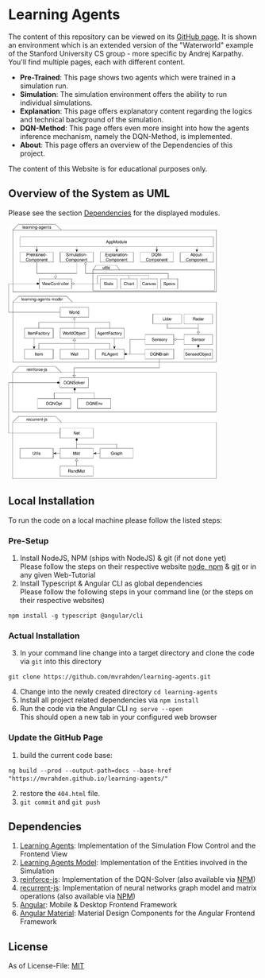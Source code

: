 # Learning Agents

The content of this repository can be viewed on its [GitHub page](https://mvrahden.github.io/learning-agents).
It is shown an environment which is an extended version of the "Waterworld" example of the Stanford University CS group - more specific by Andrej Karpathy.
You'll find multiple pages, each with different content.

- **Pre-Trained**: This page shows two agents which were trained in a simulation run.
- **Simulation**: The simulation environment offers the ability to run individual simulations.
- **Explanation**: This page offers explanatory content regarding the logics and technical background of the simulation.
- **DQN-Method**: This page offers even more insight into how the agents inference mechanism, namely the DQN-Method, is implemented.
- **About**: This page offers an overview of the Dependencies of this project.

The content of this Website is for educational purposes only.

## Overview of the System as UML

Please see the section [Dependencies](#dependencies) for the displayed modules. 

<img src="src/assets/project-uml.svg" alt="UML Diagram" width="420"/>

## Local Installation

To run the code on a local machine please follow the listed steps:

### Pre-Setup

1. Install NodeJS, NPM (ships with NodeJS) & git (if not done yet)  
  Please follow the steps on their respective website [node, npm](https://www.nodejs.org) & [git](https://git-scm.com/) or in any given Web-Tutorial
2. Install Typescript & Angular CLI as global dependencies  
  Please follow the following steps in your command line (or the steps on their respective websites)

```
npm install -g typescript @angular/cli
```

### Actual Installation

3. In your command line change into a target directory and clone the code via `git` into this directory

```
git clone https://github.com/mvrahden/learning-agents.git
```

4. Change into the newly created directory `cd learning-agents`
5. Install all project related dependencies via `npm install`
6. Run the code via the Angular CLI `ng serve --open`  
  This should open a new tab in your configured web browser

### Update the GitHub Page

1. build the current code base:
```
ng build --prod --output-path=docs --base-href "https://mvrahden.github.io/learning-agents/"
```
2. restore the `404.html` file. 
3. `git commit` and `git push`

## Dependencies

1. [Learning Agents](https://github.com/mvrahden/learning-agents): Implementation of the Simulation Flow Control and the Frontend View
2. [Learning Agents Model](https://github.com/mvrahden/learning-agents-model): Implementation of the Entities involved in the Simulation
3. [reinforce-js](https://github.com/mvrahden/reinforce-js): Implementation of the DQN-Solver (also available via [NPM](https://www.npmjs.com/package/reinforce-js))
4. [recurrent-js](https://github.com/mvrahden/recurrent-js): Implementation of neural networks graph model and matrix operations (also available via [NPM](https://www.npmjs.com/package/recurrent-js))
5. [Angular](https://angular.io): Mobile & Desktop Frontend Framework
6. [Angular Material](https://material.angular.io): Material Design Components for the Angular Frontend Framework

## License

As of License-File: [MIT](LICENSE)